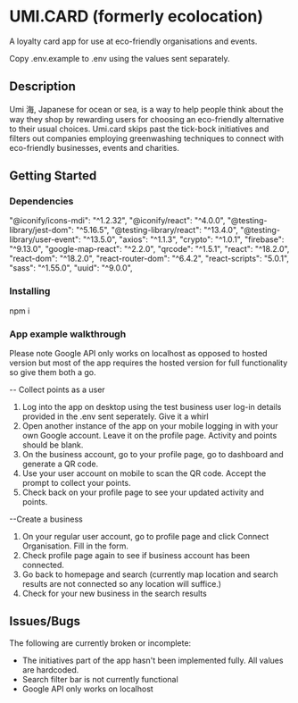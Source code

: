 # UMI.CARD (formerly ecolocation)

A loyalty card app for use at eco-friendly organisations and events. 

Copy .env.example to .env using the values sent separately. 


## Description

Umi 海, Japanese for ocean or sea, is a way to help people think about the way they shop by rewarding users for choosing an eco-friendly alternative to their usual
choices. 
Umi.card skips past the tick-bock initiatives and filters out companies employing greenwashing techniques to connect with eco-friendly businesses, events and 
charities.

## Getting Started

### Dependencies

"@iconify/icons-mdi": "^1.2.32",
    "@iconify/react": "^4.0.0",
    "@testing-library/jest-dom": "^5.16.5",
    "@testing-library/react": "^13.4.0",
    "@testing-library/user-event": "^13.5.0",
    "axios": "^1.1.3",
    "crypto": "^1.0.1",
    "firebase": "^9.13.0",
    "google-map-react": "^2.2.0",
    "qrcode": "^1.5.1",
    "react": "^18.2.0",
    "react-dom": "^18.2.0",
    "react-router-dom": "^6.4.2",
    "react-scripts": "5.0.1",
    "sass": "^1.55.0",
    "uuid": "^9.0.0",

### Installing

npm i

### App example walkthrough

Please note Google API only works on localhost as opposed to hosted version but most of the app requires the hosted version for full functionality so give them both a go.

-- Collect points as a user
1. Log into the app on desktop using the test business user log-in details provided in the .env sent seperately. Give it a whirl
2. Open another instance of the app on your mobile logging in with your own Google account. Leave it on the profile page. Activity and points should be blank.
3. On the business account, go to your profile page, go to dashboard and generate a QR code.
4. Use your user account on mobile to scan the QR code. Accept the prompt to collect your points.
5. Check back on your profile page to see your updated activity and points.

--Create a business
1. On your regular user account, go to profile page and click Connect Organisation. Fill in the form. 
2. Check profile page again to see if business account has been connected.
3. Go back to homepage and search (currently map location and search results are not connected so any location will suffice.)
4. Check for your new business in the search results



## Issues/Bugs
The following are currently broken or incomplete:
* The initiatives part of the app hasn't been implemented fully. All values are hardcoded.
* Search filter bar is not currently functional
* Google API only works on localhost

